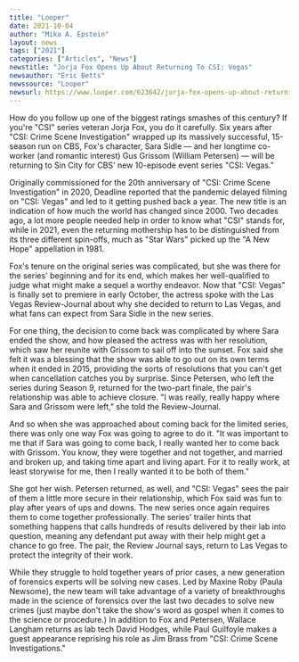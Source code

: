 ```yaml
---
title: "Looper"
date: 2021-10-04
author: "Mika A. Epstein"
layout: news
tags: ["2021"]
categories: ["Articles", "News"]
newstitle: "Jorja Fox Opens Up About Returning To CSI: Vegas"
newsauthor: "Eric Betts"
newssource: "Looper"
newsurl: https://www.looper.com/623642/jorja-fox-opens-up-about-returning-to-csi-vegas/
---
```


How do you follow up one of the biggest ratings smashes of this century? If you're "CSI" series veteran Jorja Fox, you do it carefully. Six years after "CSI: Crime Scene Investigation" wrapped up its massively successful, 15-season run on CBS, Fox's character, Sara Sidle — and her longtime co-worker (and romantic interest) Gus Grissom (William Petersen) — will be returning to Sin City for CBS' new 10-episode event series "CSI: Vegas."

Originally commissioned for the 20th anniversary of "CSI: Crime Scene Investigation" in 2020, Deadline reported that the pandemic delayed filming on "CSI: Vegas" and led to it getting pushed back a year. The new title is an indication of how much the world has changed since 2000. Two decades ago, a lot more people needed help in order to know what "CSI" stands for, while in 2021, even the returning mothership has to be distinguished from its three different spin-offs, much as "Star Wars" picked up the "A New Hope" appellation in 1981.

Fox's tenure on the original series was complicated, but she was there for the series' beginning and for its end, which makes her well-qualified to judge what might make a sequel a worthy endeavor. Now that "CSI: Vegas" is finally set to premiere in early October, the actress spoke with the Las Vegas Review-Journal about why she decided to return to Las Vegas, and what fans can expect from Sara Sidle in the new series.

For one thing, the decision to come back was complicated by where Sara ended the show, and how pleased the actress was with her resolution, which saw her reunite with Grissom to sail off into the sunset. Fox said she felt it was a blessing that the show was able to go out on its own terms when it ended in 2015, providing the sorts of resolutions that you can't get when cancellation catches you by surprise. Since Petersen, who left the series during Season 9, returned for the two-part finale, the pair's relationship was able to achieve closure. "I was really, really happy where Sara and Grissom were left," she told the Review-Journal.

And so when she was approached about coming back for the limited series, there was only one way Fox was going to agree to do it. "It was important to me that if Sara was going to come back, I really wanted her to come back with Grissom. You know, they were together and not together, and married and broken up, and taking time apart and living apart. For it to really work, at least storywise for me, then I really wanted it to be both of them."

She got her wish. Petersen returned, as well, and "CSI: Vegas" sees the pair of them a little more secure in their relationship, which Fox said was fun to play after years of ups and downs. The new series once again requires them to come together professionally. The series' trailer hints that something happens that calls hundreds of results delivered by their lab into question, meaning any defendant put away with their help might get a chance to go free. The pair, the Review Journal says, return to Las Vegas to protect the integrity of their work.

While they struggle to hold together years of prior cases, a new generation of forensics experts will be solving new cases. Led by Maxine Roby (Paula Newsome), the new team will take advantage of a variety of breakthroughs made in the science of forensics over the last two decades to solve new crimes (just maybe don't take the show's word as gospel when it comes to the science or procedure.) In addition to Fox and Petersen, Wallace Langham returns as lab tech David Hodges, while Paul Guilfoyle makes a guest appearance reprising his role as Jim Brass from "CSI: Crime Scene Investigations."
